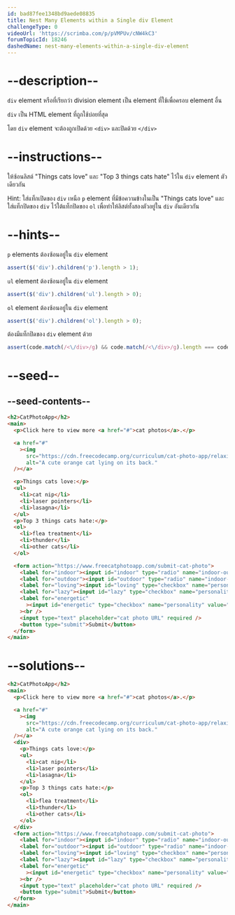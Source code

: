 ```yaml
---
id: bad87fee1348bd9aede08835
title: Nest Many Elements within a Single div Element
challengeType: 0
videoUrl: 'https://scrimba.com/p/pVMPUv/cNW4kC3'
forumTopicId: 18246
dashedName: nest-many-elements-within-a-single-div-element
---
```


# --description--

`div` element หรือที่เรียกว่า division element เป็น element ที่ใช้เพื่อครอบ element อื่น

`div` เป็น HTML element ที่ถูกใช้บ่อยที่สุด

โดย `div` element จะต้องถูกเปิดด้วย `<div>` และปิดด้วย `</div>` 

# --instructions--

ให้ซ้อนลิสต์ "Things cats love" และ "Top 3 things cats hate" ไว้ใน `div` element ตัวเดียวกัน

Hint: ใส่แท็กเปิดของ `div` เหนือ `p` element ที่มีข้อความข้างในเป็น "Things cats love" และใส่แท็กปิดของ `div` ไว้ใต้แท็กปิดของ `ol` 
เพื่อทำให้ลิสต์ทั้งสองตัวอยู่ใน `div` อันเดียวกัน

# --hints--

`p` elements ต้องซ้อนอยู่ใน `div` element

```js
assert($('div').children('p').length > 1);
```

`ul` element ต้องซ้อนอยู่ใน `div` element

```js
assert($('div').children('ul').length > 0);
```

`ol` element ต้องซ้อนอยู่ใน `div` element

```js
assert($('div').children('ol').length > 0);
```

ต้องมีแท็กปิดของ `div` element ด้วย

```js
assert(code.match(/<\/div>/g) && code.match(/<\/div>/g).length === code.match(/<div>/g).length);
```

# --seed--

## --seed-contents--

```html
<h2>CatPhotoApp</h2>
<main>
  <p>Click here to view more <a href="#">cat photos</a>.</p>

  <a href="#"
    ><img
      src="https://cdn.freecodecamp.org/curriculum/cat-photo-app/relaxing-cat.jpg"
      alt="A cute orange cat lying on its back."
  /></a>

  <p>Things cats love:</p>
  <ul>
    <li>cat nip</li>
    <li>laser pointers</li>
    <li>lasagna</li>
  </ul>
  <p>Top 3 things cats hate:</p>
  <ol>
    <li>flea treatment</li>
    <li>thunder</li>
    <li>other cats</li>
  </ol>

  <form action="https://www.freecatphotoapp.com/submit-cat-photo">
    <label for="indoor"><input id="indoor" type="radio" name="indoor-outdoor" value="indoor" checked /> Indoor</label>
    <label for="outdoor"><input id="outdoor" type="radio" name="indoor-outdoor" value="outdoor" /> Outdoor</label><br />
    <label for="loving"><input id="loving" type="checkbox" name="personality" value="loving" checked /> Loving</label>
    <label for="lazy"><input id="lazy" type="checkbox" name="personality" value="lazy" /> Lazy</label>
    <label for="energetic"
      ><input id="energetic" type="checkbox" name="personality" value="energetic" /> Energetic</label
    ><br />
    <input type="text" placeholder="cat photo URL" required />
    <button type="submit">Submit</button>
  </form>
</main>
```

# --solutions--

```html
<h2>CatPhotoApp</h2>
<main>
  <p>Click here to view more <a href="#">cat photos</a>.</p>

  <a href="#"
    ><img
      src="https://cdn.freecodecamp.org/curriculum/cat-photo-app/relaxing-cat.jpg"
      alt="A cute orange cat lying on its back."
  /></a>
  <div>
    <p>Things cats love:</p>
    <ul>
      <li>cat nip</li>
      <li>laser pointers</li>
      <li>lasagna</li>
    </ul>
    <p>Top 3 things cats hate:</p>
    <ol>
      <li>flea treatment</li>
      <li>thunder</li>
      <li>other cats</li>
    </ol>
  </div>
  <form action="https://www.freecatphotoapp.com/submit-cat-photo">
    <label for="indoor"><input id="indoor" type="radio" name="indoor-outdoor" value="indoor" checked /> Indoor</label>
    <label for="outdoor"><input id="outdoor" type="radio" name="indoor-outdoor" value="outdoor" /> Outdoor</label><br />
    <label for="loving"><input id="loving" type="checkbox" name="personality" value="loving" checked /> Loving</label>
    <label for="lazy"><input id="lazy" type="checkbox" name="personality" value="lazy" /> Lazy</label>
    <label for="energetic"
      ><input id="energetic" type="checkbox" name="personality" value="energetic" /> Energetic</label
    ><br />
    <input type="text" placeholder="cat photo URL" required />
    <button type="submit">Submit</button>
  </form>
</main>
```
